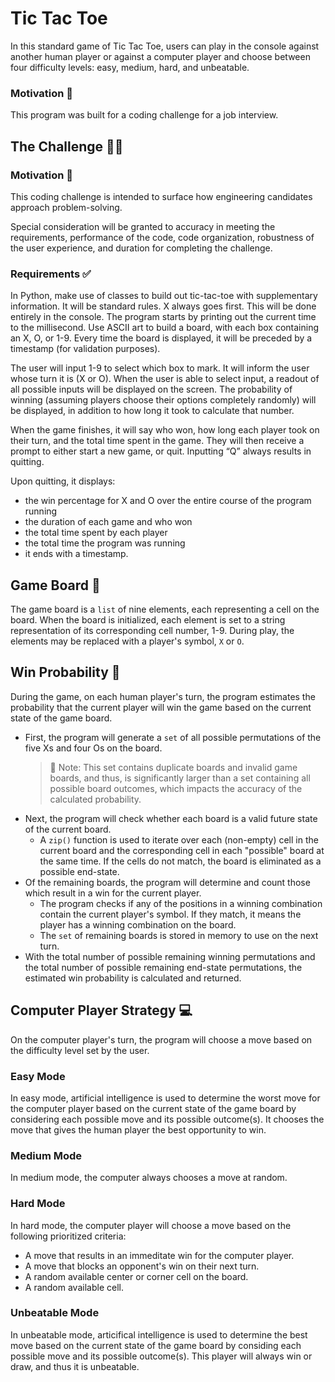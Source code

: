 # Tic Tac Toe

In this standard game of Tic Tac Toe, users can play in the console against another human player or against a computer player and choose between four difficulty levels: easy, medium, hard, and unbeatable.

### Motivation 🚸

This program was built for a coding challenge for a job interview.

## The Challenge 🧑‍💻

### Motivation 🚸

This coding challenge is intended to surface how engineering candidates approach problem-solving.

Special consideration will be granted to accuracy in meeting the requirements, performance of the code, code organization, robustness of the user experience, and duration for completing the challenge.

### Requirements ✅

In Python, make use of classes to build out tic-tac-toe with supplementary information. It will be standard rules. X always goes first. This will be done entirely in the console. The program starts by printing out the current time to the millisecond. Use ASCII art to build a board, with each box containing an X, O, or 1-9. Every time the board is displayed, it will be preceded by a timestamp (for validation purposes).

The user will input 1-9 to select which box to mark. It will inform the user whose turn it is (X or O). When the user is able to select input, a readout of all possible inputs will be displayed on the screen. The probability of winning (assuming players choose their options completely randomly) will be displayed, in addition to how long it took to calculate that number.

When the game finishes, it will say who won, how long each player took on their turn, and the total time spent in the game. They will then receive a prompt to either start a new game, or quit. Inputting “Q” always results in quitting.

Upon quitting, it displays:
  * the win percentage for X and O over the entire course of the program running
  * the duration of each game and who won
  * the total time spent by each player
  * the total time the program was running
  * it ends with a timestamp.

## Game Board 🔢

The game board is a `list` of nine elements, each representing a cell on the board. When the board is initialized, each element is set to a string representation of its corresponding cell number, 1-9. During play, the elements may be replaced with a player's symbol, `X` or `O`.

## Win Probability 🎲

During the game, on each human player's turn, the program estimates the probability that the current player will win the game based on the current state of the game board.
  * First, the program will generate a `set` of all possible permutations of the five Xs and four Os on the board.
    > 📢 Note: This set contains duplicate boards and invalid game boards, and thus, is significantly larger than a set containing all possible board outcomes, which impacts the accuracy of the calculated probability.
  * Next, the program will check whether each board is a valid future state of the current board.
    * A `zip()` function is used to iterate over each (non-empty) cell in the current board and the corresponding cell in each "possible" board at the same time. If the cells do not match, the board is eliminated as a possible end-state.
  * Of the remaining boards, the program will determine and count those which result in a win for the current player.
    * The program checks if any of the positions in a winning combination contain the current player's symbol. If they match, it means the player has a winning combination on the board.
    * The `set` of remaining boards is stored in memory to use on the next turn.
  * With the total number of possible remaining winning permutations and the total number of possible remaining end-state permutations, the estimated win probability is calculated and returned.

## Computer Player Strategy 💻

On the computer player's turn, the program will choose a move based on the difficulty level set by the user.

### Easy Mode

In easy mode, artificial intelligence is used to determine the worst move for the computer player based on the current state of the game board by considering each possible move and its possible outcome(s). It chooses the move that gives the human player the best opportunity to win.

### Medium Mode

In medium mode, the computer always chooses a move at random.

### Hard Mode

In hard mode, the computer player will choose a move based on the following prioritized criteria:
  * A move that results in an immeditate win for the computer player.
  * A move that blocks an opponent's win on their next turn.
  * A random available center or corner cell on the board.
  * A random available cell.

### Unbeatable Mode

In unbeatable mode, articifical intelligence is used to determine the best move based on the current state of the game board by considing each possible move and its possible outcome(s). This player will always win or draw, and thus it is unbeatable.
